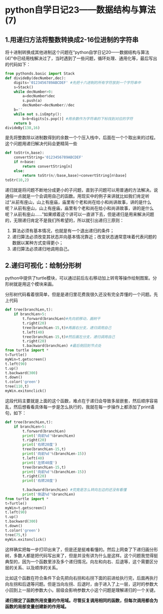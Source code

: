 # python自学日记23——数据结构与算法(7)

## 1.用递归方法将整数转换成2-16位进制的字符串

将十进制转换成其他进制这个问题在“python自学日记20——数据结构与算法(4)”中已经用栈解决过了，当时遇到了一些问题，循环处理、通用化等，最后写出的代码如下：

```python
from pythonds.basic import Stack
def divideBy(decNumber,dec):
    digits='0123456789ABCDEF' #先把十六进制的所有字符放到一个字符串中
    s=Stack()
    while decNumber>0:
        a=decNumber%dec
        s.push(a)
        decNumber=decNumber//dec
    b=''
    while not s.isEmpty(): 
        b=b+digits[s.pop()] #用余数作为字符串的下标找到对应的字符
    return b
divideBy(138,16)
```

是先将整数除以进制数得到的余数一个个压入栈中，后面在一个个取出来的过程。这个问题用递归解决代码会更精简一些

```python
def toStr(n,base):
    convertString='0123456789ABCDEF'
    if n<base:
        return convertString[n]
    else:
        return toStr(n//base,base)+convertString[n%base]
toStr(10,2)
```

递归就是将问题不断地分成更小的子问题，直到子问题可以用普通的方法解决。说通俗一点就是一个会调用自己的函数。用现实中的例子来讲就比如我们肯定听过“从前有座山，山上有座庙，庙里有个老和尚在给小和尚讲故事，讲的是什么呢？从前有座山，山上有座庙，庙里有个老和尚在给小和尚讲故事，讲的是什么呢？从前有座山......”如果顺着这个讲可以一直讲下去，但是递归是用来解决问题的，无限递归肯定不是我们所希望的，所以就引出递归三原则：

1. 算法必须有基本情况，也就是有一个退出递归的条件；
2. 递归算法必须改变其状态并向基本情况靠近；改变状态通常意味着代表问题的数据以某种方式变得更小；
3. 递归算法必须递归地调用自己。

## 2.递归可视化：绘制分形树

python中提供了turtle模块，可以通过前后左右移动加上转弯等操作绘制图案。分形树就是用这个模块来画。

分形树代码看着很简单，但是是递归里花费我很久还没有完全弄懂的一个问题。先上代码

```python
def tree(branchLen,t):
    if branchLen>5:
        t.forward(branchLen)#先向前移动，画树干
        t.right(20)
        tree(branchLen-15,t)#再画右分支，递归调用自己
        t.left(40)
        tree(branchLen-15,t)#然后画左分支，递归调用自己
        t.right(20)
        t.backward(branchLen) #最后倒回到节点处
from turtle import *
t=Turtle()
myWin=t.getscreen()
t.left(90)
t.up()
t.backward(300)
t.down()
t.color('green')
tree(110,t)
myWin.exitonclick()
```

这段代码主要就是上面的这个函数，难点在于递归会导致多层嵌套，然后顺序容易乱，然后想看看具体每一步是怎么执行的，我就在每一步操作上都添加了print语句，如下：

```python
def tree(branchLen,t):
    if branchLen>5:
        t.forward(branchLen)
        print('向前%d'%branchLen)
        t.right(20)
        print('右转20度')
        tree(branchLen-15,t)
        print('向前%d'%(branchLen-15))
        t.left(40)
        print('左转40度')
        tree(branchLen-15,t)
        print('向前%d'%(branchLen-15))
        t.right(20)
        print('右转20度')
        
        t.backward(branchLen) #究竟是怎么转向左边的还没有看懂
        print('倒退%d'%branchLen)
from turtle import *
t=Turtle()
myWin=t.getscreen()
t.left(90)
t.up()
t.backward(300)
t.down()
t.color('green')
tree(75,t)
myWin.exitonclick()
```

这样确实把每一步打印出来了，但是还是挺难看懂的。然后上网查了下递归画分形树，多数人都是把代码写出来了，但是并没有讲为什么是这样。这个问题我觉得挺典型的，因为一个函数里涉及多个递归情况。向左和向右、后退等，这个需要区分层的关系、以及顺序的关系。

比如这个函数在符合条件下会先把向右拐和右拐下面的前进给执行完，后面再执行向左拐和后退等问题。但是当向左拐、后退时，由于进入了上一层，这时的参数大小回到上一层的参数大小。层级会影响参数大小这个问题是理解递归的一个关键。

**递归限定了函数所用变量的作用域。尽管反复调用相同的函数，但每次调用都会为函数的局部变量创建新的作用域。**
